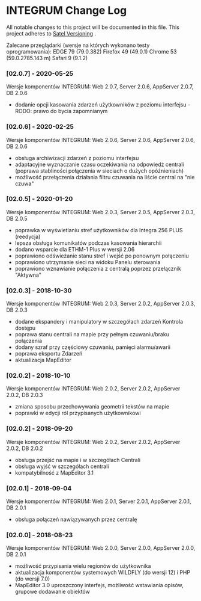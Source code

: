 ﻿# INTEGRUM Change Log
All notable changes to this project will be documented in this file.
This project adheres to [Satel Versioning](ver) .

Zalecane przeglądarki (wersje na których wykonano testy oprogramowania):
EDGE 79 (79.0.382)
Firefox 49 (49.0.1)
Chrome 53 (59.0.2785.143 m)
Safari 9  (9.1.2)

### [02.0.7] - 2020-05-25
Wersje komponentów INTEGRUM: Web 2.0.7, Server 2.0.6, AppServer 2.0.7, DB 2.0.6
 * dodanie opcji kasowania zdarzeń użytkowników z poziomu interfejsu - RODO: prawo do bycia zapomnianym 

### [02.0.6] - 2020-02-25
Wersje komponentów INTEGRUM: Web 2.0.6, Server 2.0.6, AppServer 2.0.6, DB 2.0.6
 * obsługa archiwizacji zdarzeń z poziomu interfejsu
 * adaptacyjne wyznaczanie czasu oczekiwania na odpowiedź centrali
   (poprawa stabliności połączenia w sieciach o dużych opóźnieniach)  
 * możliwość przełączenia działania filtru czuwania na liście central na "nie czuwa"

### [02.0.5] - 2020-01-20
Wersje komponentów INTEGRUM: Web 2.0.3, Server 2.0.5, AppServer 2.0.3, DB 2.0.5
 * poprawka w wyświetlaniu stref użytkowników dla Integra 256 PLUS (reedycja)
 * lepsza obsługa komunikatów podczas kasowania hierarchii
 * dodano wsparcie dla ETHM-1 Plus w wersji 2.06
 * poprawiono odświeżanie stanu stref i wejść po ponownym połączeniu
 * poprawiono utrzymanie sieci na widoku Panelu sterowania
 * poprawiono wznawianie połączenia z centralą poprzez przełącznik "Aktywna"

### [02.0.3] - 2018-10-30
Wersje komponentów INTEGRUM: Web 2.0.3, Server 2.0.2, AppServer 2.0.3, DB 2.0.3
 * dodane ekspandery i manipulatory w szczegółach zdarzeń Kontrola dostępu
 * poprawa stanu centrali na mapie przy pełnym czuwaniu/braku połączenia
 * dodany szraf przy częściowy czuwaniu, pamięci alarmu/awarii
 * poprawa eksportu Zdarzeń
 * aktualizacja MapEditor

### [02.0.2] - 2018-10-10
Wersje komponentów INTEGRUM: Web 2.0.2, Server 2.0.2, AppServer 2.0.2, DB 2.0.3
 * zmiana sposobu przechowywania geometrii tekstów na mapie
 * poprawki w edycji ról przypisanych użytkownikowi

### [02.0.2] - 2018-09-20
Wersje komponentów INTEGRUM: Web 2.0.2, Server 2.0.2, AppServer 2.0.2, DB 2.0.2
 * obsługa przejść na mapie i w szczegółach Centrali
 * obsługa wyjść w szczegółach centrali
 * kompatybilność z MapEditor 3.1

### [02.0.1] - 2018-09-04
Wersje komponentów INTEGRUM: Web 2.0.1, Server 2.0.1, AppServer 2.0.1, DB 2.0.1
 * obsługa połączeń nawiązywanych przez centralę

### [02.0.0] - 2018-08-23
Wersje komponentów INTEGRUM: Web 2.0.0, Server 2.0.0, AppServer 2.0.0, DB 2.0.1
 * możliwość przypisania wielu regionów do użytkownika
 * aktualizacja komponentów systemowych WILDFLY (do wersji 12) i PHP (do wersji 7.0)
 * MapEditor 3.0 uproszczony interfejs, możliwość wstawiania opisów, grupowe dodawanie obiektów